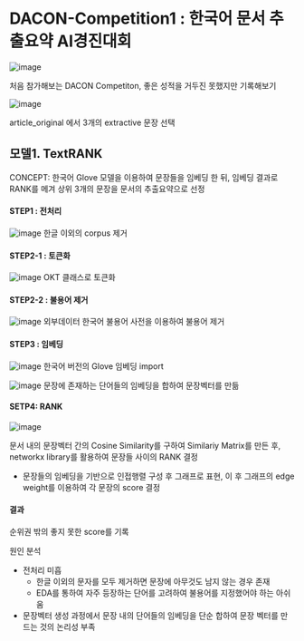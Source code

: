 # DACON-Competition1 : 한국어 문서 추출요약 AI경진대회 

![image](https://user-images.githubusercontent.com/75110162/103287720-9b523200-4a26-11eb-8cf4-b9416009727e.png)

처음 참가해보는 DACON Competiton, 좋은 성적을 거두진 못했지만 기록해보기 

![image](https://user-images.githubusercontent.com/75110162/103288247-cf7a2280-4a27-11eb-823a-511ea18cb1bd.png)

article_original 에서 3개의 extractive 문장 선택 

## 모델1. TextRANK
CONCEPT: 한국어 Glove 모델을 이용하여 문장들을 임베딩 한 뒤, 임베딩 결과로 RANK를 메겨 상위 3개의 문장을 문서의 추출요약으로 선정 

#### STEP1 : 전처리
![image](https://user-images.githubusercontent.com/75110162/103288527-634bee80-4a28-11eb-85fc-a453fb24ca8b.png)
한글 이외의 corpus 제거 

#### STEP2-1 : 토큰화
![image](https://user-images.githubusercontent.com/75110162/103288595-8a0a2500-4a28-11eb-98e4-02c9f621d33b.png)
OKT 클래스로 토큰화

#### STEP2-2 : 불용어 제거 
![image](https://user-images.githubusercontent.com/75110162/103288741-f1c07000-4a28-11eb-9809-88529cd6a2dc.png)
외부데이터 한국어 불용어 사전을 이용하여 불용어 제거 

#### STEP3 : 임베딩 
![image](https://user-images.githubusercontent.com/75110162/103288831-22a0a500-4a29-11eb-8aed-a4df52fa2492.png)
한국어 버전의 Glove 임베딩 import

![image](https://user-images.githubusercontent.com/75110162/103288904-495edb80-4a29-11eb-87b4-3913180c5551.png)
문장에 존재하는 단어들의 임베딩을 합하여 문장벡터를 만듦

#### SETP4: RANK 
![image](https://user-images.githubusercontent.com/75110162/103289040-9e9aed00-4a29-11eb-9dff-48e63ffd5857.png)

문서 내의 문장벡터 간의 Cosine Similarity를 구하여 Similariy Matrix를 만든 후, networkx library를 활용하여 문장들 사이의 RANK 결정 
  - 문장들의 임베딩을 기반으로 인접행렬 구성 후 그래프로 표현, 이 후 그래프의 edge weight를 이용하여 각 문장의 score 결정

#### 결과 
순위권 밖의 좋지 못한 score를 기록

원인 분석
- 전처리 미흡
  - 한글 이외의 문자를 모두 제거하면 문장에 아무것도 남지 않는 경우 존재
  - EDA를 통하여 자주 등장하는 단어를 고려하여 불용어를 지정했어야 하는 아쉬움
- 문장벡터 생성 과정에서 문장 내의 단어들의 임베딩을 단순 합하여 문장 벡터를 만드는 것의 논리성 부족 

